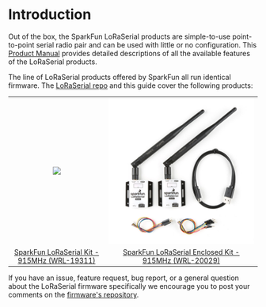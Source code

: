 # Introduction

Out of the box, the SparkFun LoRaSerial products are simple-to-use point-to-point serial radio pair and can be used with little or no configuration. This [Product Manual](http://docs.sparkfun.com/SparkFun_LoRaSerial/quick_start/) provides detailed descriptions of all the available features of the LoRaSerial products.

The line of LoRaSerial products offered by SparkFun all run identical firmware. The [LoRaSerial repo](https://github.com/sparkfun/SparkFun_LoRaSerial) and this guide cover the following products:

<table class="table table-hover table-striped table-bordered">
  <tr align="center">
   <td><a href="https://www.sparkfun.com/products/19311"><img src="https://cdn.sparkfun.com//assets/parts/1/8/9/4/0/19311-SparkFun_LoRaSerial_Kit_-_915MHz-01.jpg"></a></td>
   <td><a href="https://www.sparkfun.com/products/20029"><img src="img/SparkFun%20LoRaSerial%20Enclosed%20-%2020029-1.jpg"></a></td>
  </tr>
  <tr align="center">
    <td><a href="https://www.sparkfun.com/products/19311">SparkFun LoRaSerial Kit - 915MHz (WRL-19311)</a></td>
    <td><a href="https://www.sparkfun.com/products/20029">SparkFun LoRaSerial Enclosed Kit - 915MHz (WRL-20029)</a></td>
  </tr>
</table>

If you have an issue, feature request, bug report, or a general question about the LoRaSerial firmware specifically we encourage you to post your comments on the [firmware's repository](https://github.com/sparkfun/SparkFun_LoRaSerial/issues).